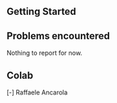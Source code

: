 ## Getting Started

## Problems encountered

Nothing to report for now.

## Colab
 [-] Raffaele Ancarola
